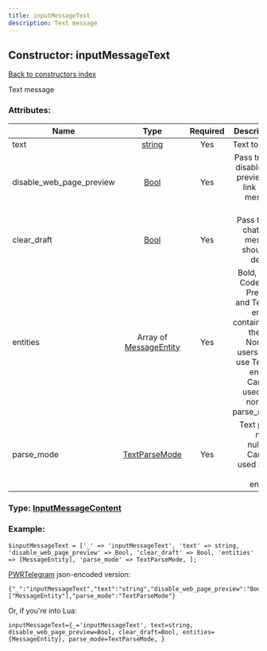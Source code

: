 ```yaml
---
title: inputMessageText
description: Text message
---
```

## Constructor: inputMessageText  
[Back to constructors index](index.md)



Text message

### Attributes:

| Name     |    Type       | Required | Description |
|----------|:-------------:|:--------:|------------:|
|text|[string](../types/string.md) | Yes|Text to send|
|disable\_web\_page\_preview|[Bool](../types/Bool.md) | Yes|Pass true to disable rich preview for link in the message text|
|clear\_draft|[Bool](../types/Bool.md) | Yes|Pass true if chat draft message should be deleted|
|entities|Array of [MessageEntity](../constructors/MessageEntity.md) | Yes|Bold, Italic, Code, Pre, PreCode and TextUrl entities contained in the text. Non-bot users can't use TextUrl entities. Can't be used with non-null parse_mode|
|parse\_mode|[TextParseMode](../types/TextParseMode.md) | Yes|Text parse mode, nullable. Can't be used along with enitities|



### Type: [InputMessageContent](../types/InputMessageContent.md)


### Example:

```
$inputMessageText = ['_' => 'inputMessageText', 'text' => string, 'disable_web_page_preview' => Bool, 'clear_draft' => Bool, 'entities' => [MessageEntity], 'parse_mode' => TextParseMode, ];
```  

[PWRTelegram](https://pwrtelegram.xyz) json-encoded version:

```
{"_":"inputMessageText","text":"string","disable_web_page_preview":"Bool","clear_draft":"Bool","entities":["MessageEntity"],"parse_mode":"TextParseMode"}
```


Or, if you're into Lua:  


```
inputMessageText={_='inputMessageText', text=string, disable_web_page_preview=Bool, clear_draft=Bool, entities={MessageEntity}, parse_mode=TextParseMode, }

```


